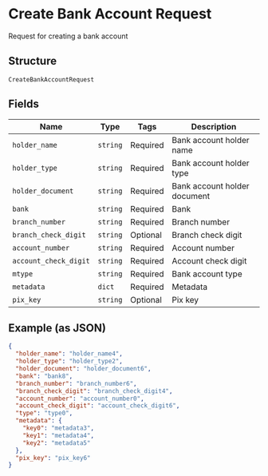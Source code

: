 
# Create Bank Account Request

Request for creating a bank account

## Structure

`CreateBankAccountRequest`

## Fields

| Name | Type | Tags | Description |
|  --- | --- | --- | --- |
| `holder_name` | `string` | Required | Bank account holder name |
| `holder_type` | `string` | Required | Bank account holder type |
| `holder_document` | `string` | Required | Bank account holder document |
| `bank` | `string` | Required | Bank |
| `branch_number` | `string` | Required | Branch number |
| `branch_check_digit` | `string` | Optional | Branch check digit |
| `account_number` | `string` | Required | Account number |
| `account_check_digit` | `string` | Required | Account check digit |
| `mtype` | `string` | Required | Bank account type |
| `metadata` | `dict` | Required | Metadata |
| `pix_key` | `string` | Optional | Pix key |

## Example (as JSON)

```json
{
  "holder_name": "holder_name4",
  "holder_type": "holder_type2",
  "holder_document": "holder_document6",
  "bank": "bank8",
  "branch_number": "branch_number6",
  "branch_check_digit": "branch_check_digit4",
  "account_number": "account_number0",
  "account_check_digit": "account_check_digit6",
  "type": "type0",
  "metadata": {
    "key0": "metadata3",
    "key1": "metadata4",
    "key2": "metadata5"
  },
  "pix_key": "pix_key6"
}
```


